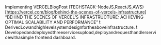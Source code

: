 Implementing VERCELBlogPost (TECHSTACK–NodeJS,ReactJS,AWS)
[https://vercel.com/blog/behind-the-scenes-of-vercels-infrastructure]
 “BEHIND THE SCENES OF VERCEL’S INFRASTRUCTURE: ACHIEVING OPTIMAL SCALABILITY AND PERFORMANCE”
  DerivedLowandhighlevelsystemdesignfortheaboveinfrastructure.
  Developedanddeployedthreeservicesupload,deployandrequesthandlerservicewithasimple
 frontend dashboard.
